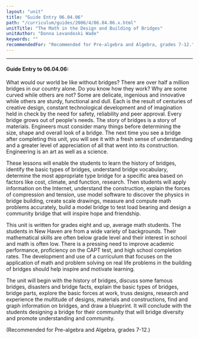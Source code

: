 ```yaml
---
layout: "unit"
title: "Guide Entry 06.04.06"
path: "/curriculum/guides/2006/4/06.04.06.x.html"
unitTitle: "The Math in the Design and Building of Bridges"
unitAuthor: "Donna Levandoski Wade"
keywords: ""
recommendedFor: "Recommended for Pre-algebra and Algebra, grades 7-12."
---
```

<body>
<hr/>
 <h4>
  Guide Entry to 06.04.06:
 </h4>
 <p>
  What would our world be like without bridges? There are over half a million bridges in our country alone. Do you know how they work? Why are some curved while others are not? Some are delicate, ingenious and innovative while others are sturdy, functional and dull. Each is the result of centuries of creative design, constant technological development and of imagination held in check by the need for safety, reliability and peer approval. Every bridge grows out of people's needs. The story of bridges is a story of materials. Engineers must consider many things before determining the size, shape and overall look of a bridge. The next time you see a bridge after completing this unit, you will see it with a fresh sense of understanding and a greater level of appreciation of all that went into its construction. Engineering is an art as well as a science.
 </p>
<p>
  These lessons will enable the students to learn the history of bridges, identify the basic types of bridges, understand bridge vocabulary, determine the most appropriate type bridge for a specific area based on factors like cost, climate, and function, research. Then students will apply information on the Internet, understand the construction, explain the forces of compression and tension, use model software to discover the physics in bridge building, create scale drawings, measure and compute math problems accurately, build a model bridge to test load bearing and design a community bridge that will inspire hope and friendship.
 </p>
<p>
  This unit is written for grades eight and up, average math students. The students in New Haven are from a wide variety of backgrounds. Their mathematical skills are often below grade level and their interest in school and math is often low. There is a pressing need to improve academic performance, proficiency on the CAPT test, and high school completion rates. The development and use of a curriculum that focuses on the application of math and problem solving on real life problems in the building of bridges should help inspire and motivate learning.
 </p>
<p>
  The unit will begin with the history of bridges, discuss some famous bridges, disasters and bridge facts, explain the basic types of bridges, bridge parts, explore the basic forces at work, truss designs, research and experience the multitude of designs, materials and constructions, find and graph information on bridges, and draw a blueprint. It will conclude with the students designing a bridge for their community that will bridge diversity and promote understanding and community.
 </p>
<p>
  (Recommended for Pre-algebra and Algebra, grades 7-12.)
 </p>

</body>